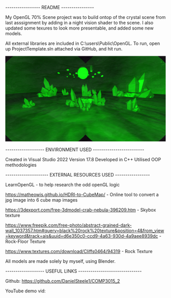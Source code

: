 ----------------- README ----------------

My OpenGL 70% Scene project was to build ontop of the crystal scene from last asssignment by adding in a night vision shader to the scene.
I also updated some texures to look more presentable, and added some new models.

All external libraries are included in C:\users\Public\OpenGL. To run, open up ProjectTemplate.sln attached via GitHub, and hit run.

![Image with nightvision on](image-1.png)

------------------- ENVIRONMENT USED -------------------------

Created in Visual Studio 2022 Version 17.8
Developed in C++
Utilised OOP methodologies

--------------------- EXTERNAL RESOURCES USED -----------------

LearnOpenGL - to help research the odd openGL logic

https://matheowis.github.io/HDRI-to-CubeMap/ - Online tool to convert a jpg image into 6 cube map images

https://3dexport.com/free-3dmodel-crab-nebula-396209.htm - Skybox texture

https://www.freepik.com/free-photo/abstract-grained-dark-wall_1037357.htm#query=black%20rock%20texture&position=4&from_view=keyword&track=ais&uuid=d6e350c0-ccd9-4a63-930d-4a9aee8939dc - Rock-Floor Texture

https://www.textures.com/download/Cliffs0464/94319 - Rock Texture

All models are made solely by myself, using Blender.

------------------- USEFUL LINKS -------------------------------

Github: https://github.com/DanielSteele1/COMP3015_2

YouTube demo vid:
